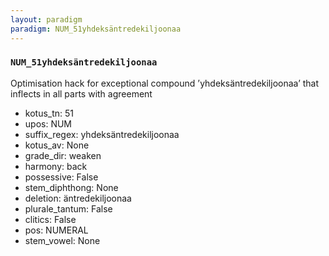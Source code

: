```yaml
---
layout: paradigm
paradigm: NUM_51yhdeksäntredekiljoonaa
---
```

### ` NUM_51yhdeksäntredekiljoonaa `

Optimisation hack for exceptional compound ’yhdeksäntredekiljoonaa’ that inflects in all parts with agreement
* kotus_tn: 51
* upos: NUM
* suffix_regex: yhdeksäntredekiljoonaa
* kotus_av: None
* grade_dir: weaken
* harmony: back
* possessive: False
* stem_diphthong: None
* deletion: äntredekiljoonaa
* plurale_tantum: False
* clitics: False
* pos: NUMERAL
* stem_vowel: None

